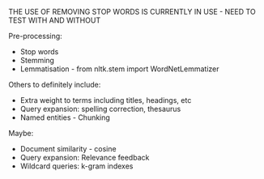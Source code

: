 THE USE OF REMOVING STOP WORDS IS CURRENTLY IN USE - NEED TO TEST WITH AND WITHOUT

Pre-processing:
- Stop words
- Stemming
- Lemmatisation - from nltk.stem import WordNetLemmatizer

Others to definitely include:
- Extra weight to terms including titles, headings, etc
- Query expansion: spelling correction, thesaurus
- Named entities - Chunking

Maybe:
- Document similarity - cosine
- Query expansion: Relevance feedback
- Wildcard queries: k-gram indexes